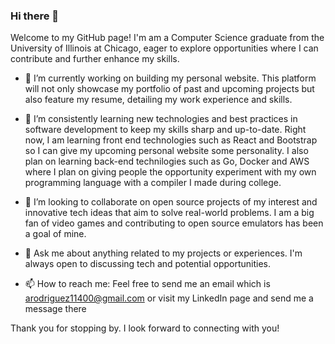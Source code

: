 ### Hi there 👋

Welcome to my GitHub page! I'm am a Computer Science graduate from the University of Illinois at Chicago, eager to explore opportunities where I can contribute and further enhance my skills.

- 🔭 I’m currently working on building my personal website. This platform will not only showcase my portfolio of past and upcoming projects but also feature my resume, detailing my work experience and skills.

- 🌱 I’m consistently learning new technologies and best practices in software development to keep my skills sharp and up-to-date. Right now, I am learning front end technologies such as React and Bootstrap so I can give my upcoming personal website some personality. I also plan on learning back-end technilogies such as Go, Docker and AWS where I plan on giving people the opportunity experiment with my own programming language with a compiler I made during college.

- 👯 I’m looking to collaborate on open source projects of my interest and innovative tech ideas that aim to solve real-world problems. I am a big fan of video games and contributing to open source emulators has been a goal of mine.

- 💬 Ask me about anything related to my projects or experiences. I'm always open to discussing tech and potential opportunities.

- 📫 How to reach me: Feel free to send me an email which is arodriguez11400@gmail.com or visit my LinkedIn page and send me a message there

Thank you for stopping by. I look forward to connecting with you!

<!--
**arod1104/arod1104** is a ✨ _special_ ✨ repository because its `README.md` (this file) appears on your GitHub profile.
-->

